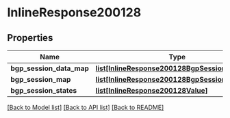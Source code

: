# InlineResponse200128

## Properties
Name | Type | Description | Notes
------------ | ------------- | ------------- | -------------
**bgp_session_data_map** | [**list[InlineResponse200128BgpSessionDataMap]**](InlineResponse200128BgpSessionDataMap.md) |  | [optional] 
**bgp_session_map** | [**list[InlineResponse200128BgpSessionMap]**](InlineResponse200128BgpSessionMap.md) |  | [optional] 
**bgp_session_states** | [**list[InlineResponse200128Value]**](InlineResponse200128Value.md) |  | [optional] 

[[Back to Model list]](../README.md#documentation-for-models) [[Back to API list]](../README.md#documentation-for-api-endpoints) [[Back to README]](../README.md)


